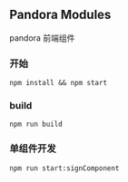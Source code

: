 ## Pandora Modules
pandora 前端组件

### 开始
```shell
npm install && npm start
```

### build
```shell
npm run build
```

### 单组件开发
```shell
npm run start:signComponent
```
